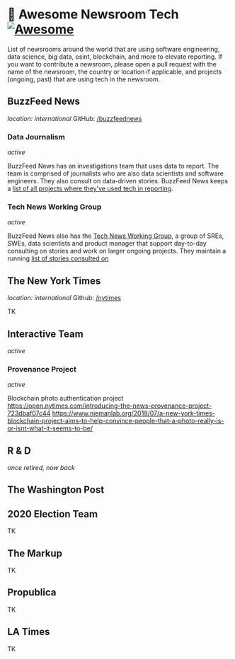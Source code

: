 # 📰 Awesome Newsroom Tech [![Awesome](https://awesome.re/badge.svg)](https://awesome.re)

List of newsrooms around the world that are using software engineering, data science, big data, osint, blockchain, and more to elevate reporting. If you want to contribute a newsroom, please open a pull request with the name of the newsroom, the country or location if applicable, and projects (ongoing, past) that are using tech in the newsroom.

## BuzzFeed News
_location: international_
GitHub: [/buzzfeednews](http://github.com/BuzzFeedNews)

### Data Journalism
_active_

BuzzFeed News has an investigations team that uses data to report. The team is comprised of journalists who are also data scientists and software engineers. They also consult on data-driven stories. BuzzFeed News keeps a [list of all projects where they've used tech in reporting](https://github.com/buzzfeednews/everything). 

### Tech News Working Group
_active_

BuzzFeed News also has the [Tech News Working Group](), a group of SREs, SWEs, data scientists and product manager that support day-to-day consulting on stories and work on larger ongoing projects. They maintain a running [list of stories consulted on](https://www.buzzfeed.com/badge/technewsworkinggroup) 

## The New York Times
_location: international_
Github: [/nytimes](https://github.com/nytimes)

TK

## Interactive Team
_active_

### Provenance Project
_active_

Blockchain photo authentication project
https://open.nytimes.com/introducing-the-news-provenance-project-723dbaf07c44
https://www.niemanlab.org/2019/07/a-new-york-times-blockchain-project-aims-to-help-convince-people-that-a-photo-really-is-or-isnt-what-it-seems-to-be/

## R & D
_once retired, now back_

## The Washington Post

## 2020 Election Team

TK

## The Markup 

TK

## Propublica

TK

## LA Times

TK
